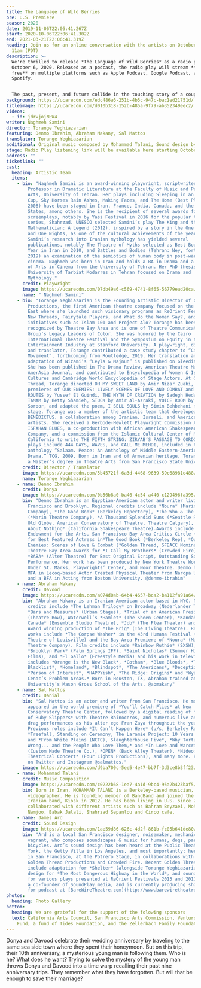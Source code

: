 ```yaml
---
title: The Language of Wild Berries
pre: U.S. Premiere
season: 2020
date: 2019-11-06T22:06:41.267Z
start: 2020-10-06T22:06:41.302Z
end: 2021-03-21T22:06:41.319Z
heading: Join us for an online conversation with the artists on October 7th at
  11am (PDT)
description: >-
  We're thrilled to release *The Language of Wild Berries* as a radio play on
  October 6, 2020. Released as a podcast, the radio play will stream **for
  free** on multiple platforms such as Apple Podcast, Google Podcast, and
  Spotify. 


  The past, present, and future collide in the touching story of a couple’s annual road trips to the Caspian Sea and the mysterious stranger following them. **Naghmeh Samini**’s play is a rare glimpse into the lives of contemporary Iranians, as well as her first English production in the United States.
background: https://ucarecdn.com/edc486a6-251b-4b5c-947c-bac1ed21751d/
titleimage: https://ucarecdn.com/d010b318-152b-485a-9f79-ab352349eec2/
videos:
  - id: jdrvjojNEW4
writer: Naghmeh Samini
director: Torange Yeghiazarian
featuring: Denmo Ibrahim, Abraham Makany, Sal Mattos
translator: Torange Yeghiazarian
additional: Original music composed by Mohammad Talani, Sound design by James Ard
stage: Radio Play listening link will be available here starting October 6th
address: ""
ticketlink: ""
cast:
  heading: Artistic Team
  items:
    - bio: "Naghmeh Samini is an award-winning playwright, scriptwriter and Assistant
        Professor in Dramatic Literature at the Faculty of Music and Performing
        Arts, University of Tehran. Her plays including Sleeping in an Empty
        Cup, Sky Horses Rain Ashes, Making Faces, and The Home (Best Playwright,
        2008) have been staged in Iran, France, India, Canada, and the United
        States, among others. She is the recipient of several awards for her
        screenplays, notably by Yass Festival in 2016 for the popular television
        series, Shahrzad. UNESCO selected Samini’s play The King and the
        Mathematician: A Legend (2012), inspired by a story in the One Thousand
        and One Nights, as one of the cultural achievements of the year.
        Samini’s research into Iranian mythology has yielded several
        publications, notably The Theatre of Myths selected as Best Book of the
        Year in Iran in 2010, and Battles and Bodies (Tehran: Ney, forthcoming
        2019) an examination of the semiotics of human body in post-war Japanese
        cinema. Naghmeh was born in Iran and holds a BA in Drama and a Masters
        of Arts in Cinema from the University of Tehran. Her PhD thesis at the
        University of Tarbiat Modarres in Tehran focused on Drama and
        Mythology."
      credit: Playwright
      image: https://ucarecdn.com/07db49a6-c569-4741-8f65-56779ead20ca/
      name: " Naghmeh Samini"
    - bio: "Torange Yeghiazarian is the Founding Artistic Director of Golden Thread
        Productions, the first American theatre company focused on the Middle
        East where she launched such visionary programs as ReOrient Festival,
        New Threads, Fairytale Players, and What do the Women Say?, and timely
        initiatives such as Islam 101 and Project Alo? Torange has been
        recognized by Theatre Bay Area and is one of Theatre Communication
        Group’s Legacy Leaders of Color. She was honored by the Cairo
        International Theatre Festival and the Symposium on Equity in the
        Entertainment Industry at Stanford University. A playwright, director,
        and translator, Torange contributed a case study chapter to “Casting a
        Movement”, forthcoming from Routledge, 2019. Her translation and stage
        adaptation of Nizami’s “Leyla & Majnun” is published on Gleeditions.com.
        She has been published in The Drama Review, American Theatre Magazine,
        AmerAsia Journal, and contributed to Encyclopedia of Women & Islamic
        Cultures and Cambridge World Encyclopedia of Stage Actors. At Golden
        Thread, Torange directed OH MY SWEET LAND by Amir Nizar Zuabi, and the
        premieres of OUR ENEMIES: LIVELY SCENES OF LOVE AND COMBAT and SCENIC
        ROUTES by Yussef El Guindi, THE MYTH OF CREATION by Sadegh Hedayat,
        TAMAM by Betty Shamieh, STUCK by Amir Al-Azraki, VOICE ROOM by Reza
        Soroor, and adapted the poem, I SELL SOULS by Simin Behbehani for the
        stage. Torange was a member of the artistic team that developed
        BENEDICTUS, a collaboration among Iranian, Israeli, and American
        artists. She received a Gerbode-Hewlett Playwright Commission Award for
        ISFAHAN BLUES, a co-production with African American Shakespeare
        Company, and a commission from the Islamic Cultural Center of Northern
        California to write THE FIFTH STRING: ZIRYAB’S PASSAGE TO CORDOBA. Other
        plays include 444 DAYS, WAVES, and CALL ME MEHDI, included in the
        anthology “Salaam. Peace: An Anthology of Middle Eastern-American
        Drama,” TCG, 2009. Born in Iran and of Armenian heritage, Torange holds
        a Master’s degree in Theatre Arts from San Francisco State University."
      credit: Director / Translator
      image: https://ucarecdn.com/5b45721f-6a3d-4468-9639-59c68981e488/-/crop/2968x3264/1079,0/-/preview/
      name: Torange Yeghiazarian
    - name: Denmo Ibrahim
      credit: Donya
      image: https://ucarecdn.com/0b56b8a0-ba46-4c54-a440-c129496fa395/
      bio: "Denmo Ibrahim is an Egyptian-American actor and writer living in San
        Francisco and Brooklyn. Regional credits include *Noura* (Marin Theatre
        Company), *The Good Book* (Berkeley Repertory), *The Who & The What
        (*Marin Theatre Company), *A Thousand Splendid Suns (*Seattle Rep, The
        Old Globe, American Conservatory of Theatre, Theatre Calgary), *Much Ado
        About Nothing* (California Shakespeare Theatre).Awards include National
        Endowment for the Arts, San Francisco Bay Area Critics Circle (SFBATCC)
        for Best Featured Actress in*The Good Book (*Berkeley Rep), *Our
        Enemies: Scenes of Love & Combat (*Golden Thread, SFBACC Nomination) and
        Theatre Bay Area Awards for *I Call My Brothers* (Crowded Fire) and
        *BABA* (Alter Theatre) for Best Original Script, Outstanding Solo
        Performance. Her work has been produced by New York Theatre Workshop,
        Under St. Marks, Playwrights’ Center, and Noor Theatre. Denmo holds an
        MFA in Lecoq-based Actor Created Physical Theater from Naropa University
        and a BFA in Acting from Boston University. @denmo-ibrahim"
    - name: Abraham Makany
      credit: Davood
      image: https://ucarecdn.com/a074d0ab-64b4-4657-bca2-ba112fa91a64/
      bio: "Abraham Makany is an Iranian-American actor based in NYC. New York theatre
        credits include *The Lehman Trilogy* on Broadway (Nederlander Theatre),
        *Bars and Measures* (Urban Stages), *Trial of an American President*
        (Theatre Row), Waterwell’s *Hamlet* (The Sheen Center), *Kandahar to
        Canada* (Ensemble Studio Theatre), *Job* (The Flea Theater) and the Obie
        Award winning production of *The Brig* (The Living Theatre). Regional
        works include *The Corpse Washer* in the 43rd Humana Festival (Actors
        Theatre of Louisville) and the Bay Area Premiere of *Noura* (Marin
        Theatre Company). Film credits include *Rainbow Ruthie* (SXSW),
        *Brooklyn Park* (Palm Springs IFF), *Saint Nicholas* (Summer Hill
        Films), and *El Gallo* (Freestyle Media) and his work in television
        includes *Orange is the New Black*, *Gotham*, *Blue Bloods*, *The
        Blacklist*, *Homeland*, *Blindspot*, *The Americans*, *Deception*,
        *Person of Interest*, *HAPPYish*, *The Ridge: Origins* and *Wyatt
        Cenac’s Problem Areas.* Born in Houston, TX, Abraham trained at Rutgers
        University’s Mason Gross School of the Arts. @abmakany"
    - name: Sal Mattos
      credit: Danial
      bio: "Sal Mattos is an actor and writer from San Francisco. He most recently
        appeared in the world premiere of *You'll Catch Flies* at New
        Conservatory Theatre Center, followed by a digital reading of *The Death
        of Ruby Slippers* with Theatre Rhinoceros, and numerous live and digital
        drag performances as his alter ego Fran Zaya throughout the year.
        Previous roles include *It Can’t Happen Here* (u/s, Berkeley Rep),
        *Treefall, Standing on Ceremony, The Laramie Project: 10 Years Later,*
        and *From White Plains (NCTC), Slaughterhouse Five*, *Why Torture is
        Wrong... and the People Who Love Them,* and *In Love and Warcraft*
        (Custom Made Theatre Co.), *OPEN* (Back Alley Theater), *Hideo: A
        Theatrical Concert* (Four Lights Productions), and many more. Follow him
        on Twitter and Instagram @salmattos."
      image: https://ucarecdn.com/d9ba700c-5ee5-4e47-bb7f-3d3ce8b3ff23/
    - name: Mohammad Talani
      credit: Music Composition
      image: https://ucarecdn.com/c0222b68-1ea7-4a1d-9bc4-95a2b423baf5/
      bio: Born in Iran, MOHAMMAD TALANI is a Berkeley-based musician, actor, and
        videographer. He is founding member of BandBand and joined the indie
        Iranian band, Kiosk in 2012. He has been living in U.S. since 2010 and
        collaborated with different artists such as Bahram Beyzaei, Mohsen
        Namjoo, Babak Jalali, Shahrzad Sepanlou and Circo cafe.
    - name: James Ard
      credit: Sound Design
      image: https://ucarecdn.com/1ae59d86-626c-4d2f-861b-fc05b641de80/
      bio: "Ard is a local San Francisco designer, noisemaker, mechanic, and theatre
        vagrant, who composes soundscapes & music for humans, dogs, parrots, and
        bicycles. Ard’s sound design has been heard at the Public Theater in New
        York, the Getty Villa in Los Angeles, and most importantly: here at home
        in San Francisco, at the Potrero Stage, in collaborations with both
        Golden Thread Productions and Crowded Fire. Recent Golden Thread credits
        include adaptation for *Shelter* (alongside Torange Yeghiazarian), sound
        design for *The Most Dangerous Highway in the World*, and sound design
        for various plays presented at ReOrient Festivals 2015 and 2017. Ard is
        a co-founder of SoundPlay.media, and is currently producing short plays
        for podcast at [BareWireTheatre.com](http://www.barewiretheatre.com)."
photos:
  heading: Photo Gallery
bottom:
  heading: We are grateful for the support of the folowing sponsors
  text: California Arts Council, San Francisco Arts Commission, Venturous Theater
    Fund, a fund of Tides Foundation, and the Zellerbach Family Foundation
---
```

Donya and Davood celebrate their wedding anniversary by traveling to the same sea side town where they spent their honeymoon. But on this trip, their 10th anniversary, a mysterious young man is following them. Who is he? What does he want? Trying to solve the mystery of the young man throws Donya and Davood into a time warp recalling their past nine anniversary trips. They remember what they have forgotten. But will that be enough to save their marriage?